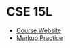 # **CSE 15L**
* [Course Website](https://ucsd-cse15l-f22.github.io)
* [Markup Practice](https://github.com/shkimsito/cse15l-lab-reports/edit/main/main.html)
